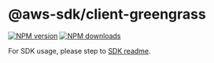 # @aws-sdk/client-greengrass

[![NPM version](https://img.shields.io/npm/v/@aws-sdk/client-greengrass/beta.svg)](https://www.npmjs.com/package/@aws-sdk/client-greengrass)
[![NPM downloads](https://img.shields.io/npm/dm/@aws-sdk/client-greengrass.svg)](https://www.npmjs.com/package/@aws-sdk/client-greengrass)

For SDK usage, please step to [SDK readme](https://github.com/aws/aws-sdk-js-v3).
